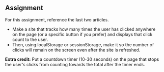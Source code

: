 ## Assignment 

For this assignment, reference the last two articles. 
- Make a site that tracks how many times the user has clicked anywhere on the page (or a specific button if you prefer) and displays that click count to the user. 
- Then, using localStorage or sessionStorage, make it so the number of clicks will remain on the screen even after the site is refreshed.

**Extra credit:** Put a countdown timer (10-30 seconds) on the page that stops the user's clicks from counting towards the total after the timer ends.